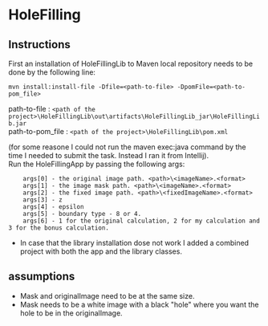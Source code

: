 # HoleFilling

## Instructions

First an installation of HoleFillingLib to Maven local repository needs to be done by the following line: 
```
mvn install:install-file -Dfile=<path-to-file> -DpomFile=<path-to-pom_file>
```
path-to-file : ```<path of the project>\HoleFillingLib\out\artifacts\HoleFillingLib_jar\HoleFillingLib.jar```<br />
path-to-pom_file : ```<path of the project>\HoleFillingLib\pom.xml```

(for some reasone I could not run the maven exec:java command by the time I needed to submit the task. Instead I ran it from Intellij).<br />
Run the HoleFillingApp by passing the following args: 
```
    args[0] - the original image path. <path>\<imageName>.<format>
    args[1] - the image mask path. <path>\<imageName>.<format>
    args[2] - the fixed image path. <path>\<fixedImageName>.<format>
    args[3] - z
    args[4] - epsilon
    args[5] - boundary type - 8 or 4.
    args[6] - 1 for the original calculation, 2 for my calculation and 3 for the bonus calculation.
```
* In case that the library installation dose not work I added a combined project with both the app and the library classes.
## assumptions
  * Mask and originalImage need to be at the same size.<br />
  * Mask needs to be a white image with a black "hole" where you want the hole to be in the originalImage. 
  
